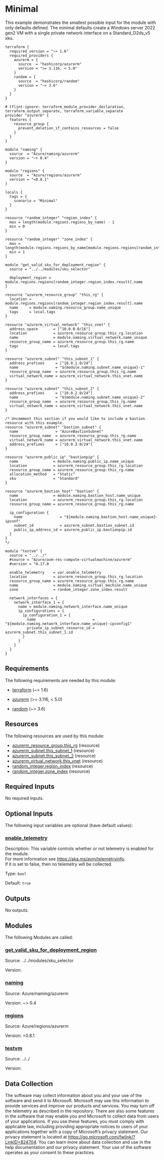 <!-- BEGIN_TF_DOCS -->
# Minimal

This example demonstrates the smallest possible input for the module with only defaults defined. The minimal defaults create a Windows server 2022 gen2 VM with a single private network interface on a Standard\_D2ds\_v5 sku.

```hcl
terraform {
  required_version = "~> 1.6"
  required_providers {
    azurerm = {
      source  = "hashicorp/azurerm"
      version = ">= 3.116, < 5.0"
    }
    random = {
      source  = "hashicorp/random"
      version = "~> 3.6"
    }
  }
}

# tflint-ignore: terraform_module_provider_declaration, terraform_output_separate, terraform_variable_separate
provider "azurerm" {
  features {
    resource_group {
      prevent_deletion_if_contains_resources = false
    }
  }
}

module "naming" {
  source  = "Azure/naming/azurerm"
  version = "~> 0.4"
}

module "regions" {
  source  = "Azure/regions/azurerm"
  version = "=0.8.1"
}

locals {
  tags = {
    scenario = "Minimal"
  }
}

resource "random_integer" "region_index" {
  max = length(module.regions.regions_by_name) - 1
  min = 0
}

resource "random_integer" "zone_index" {
  max = length(module.regions.regions_by_name[module.regions.regions[random_integer.region_index.result].name].zones)
  min = 1
}

module "get_valid_sku_for_deployment_region" {
  source = "../../modules/sku_selector"

  deployment_region = module.regions.regions[random_integer.region_index.result].name
}

resource "azurerm_resource_group" "this_rg" {
  location = module.regions.regions[random_integer.region_index.result].name
  name     = module.naming.resource_group.name_unique
  tags     = local.tags
}

resource "azurerm_virtual_network" "this_vnet" {
  address_space       = ["10.0.0.0/16"]
  location            = azurerm_resource_group.this_rg.location
  name                = module.naming.virtual_network.name_unique
  resource_group_name = azurerm_resource_group.this_rg.name
  tags                = local.tags
}

resource "azurerm_subnet" "this_subnet_1" {
  address_prefixes     = ["10.0.1.0/24"]
  name                 = "${module.naming.subnet.name_unique}-1"
  resource_group_name  = azurerm_resource_group.this_rg.name
  virtual_network_name = azurerm_virtual_network.this_vnet.name
}

resource "azurerm_subnet" "this_subnet_2" {
  address_prefixes     = ["10.0.2.0/24"]
  name                 = "${module.naming.subnet.name_unique}-2"
  resource_group_name  = azurerm_resource_group.this_rg.name
  virtual_network_name = azurerm_virtual_network.this_vnet.name
}

/* Uncomment this section if you would like to include a bastion resource with this example.
resource "azurerm_subnet" "bastion_subnet" {
  name                 = "AzureBastionSubnet"
  resource_group_name  = azurerm_resource_group.this_rg.name
  virtual_network_name = azurerm_virtual_network.this_vnet.name
  address_prefixes     = ["10.0.3.0/24"]
}

resource "azurerm_public_ip" "bastionpip" {
  name                = module.naming.public_ip.name_unique
  location            = azurerm_resource_group.this_rg.location
  resource_group_name = azurerm_resource_group.this_rg.name
  allocation_method   = "Static"
  sku                 = "Standard"
}

resource "azurerm_bastion_host" "bastion" {
  name                = module.naming.bastion_host.name_unique
  location            = azurerm_resource_group.this_rg.location
  resource_group_name = azurerm_resource_group.this_rg.name

  ip_configuration {
    name                 = "${module.naming.bastion_host.name_unique}-ipconf"
    subnet_id            = azurerm_subnet.bastion_subnet.id
    public_ip_address_id = azurerm_public_ip.bastionpip.id
  }
}
*/

module "testvm" {
  source = "../../"
  #source = "Azure/avm-res-compute-virtualmachine/azurerm"
  #version = "0.17.0

  enable_telemetry    = var.enable_telemetry
  location            = azurerm_resource_group.this_rg.location
  resource_group_name = azurerm_resource_group.this_rg.name
  name                = module.naming.virtual_machine.name_unique
  zone                = random_integer.zone_index.result

  network_interfaces = {
    network_interface_1 = {
      name = module.naming.network_interface.name_unique
      ip_configurations = {
        ip_configuration_1 = {
          name                          = "${module.naming.network_interface.name_unique}-ipconfig1"
          private_ip_subnet_resource_id = azurerm_subnet.this_subnet_1.id
        }
      }
    }
  }
}
```

<!-- markdownlint-disable MD033 -->
## Requirements

The following requirements are needed by this module:

- <a name="requirement_terraform"></a> [terraform](#requirement\_terraform) (~> 1.6)

- <a name="requirement_azurerm"></a> [azurerm](#requirement\_azurerm) (>= 3.116, < 5.0)

- <a name="requirement_random"></a> [random](#requirement\_random) (~> 3.6)

## Resources

The following resources are used by this module:

- [azurerm_resource_group.this_rg](https://registry.terraform.io/providers/hashicorp/azurerm/latest/docs/resources/resource_group) (resource)
- [azurerm_subnet.this_subnet_1](https://registry.terraform.io/providers/hashicorp/azurerm/latest/docs/resources/subnet) (resource)
- [azurerm_subnet.this_subnet_2](https://registry.terraform.io/providers/hashicorp/azurerm/latest/docs/resources/subnet) (resource)
- [azurerm_virtual_network.this_vnet](https://registry.terraform.io/providers/hashicorp/azurerm/latest/docs/resources/virtual_network) (resource)
- [random_integer.region_index](https://registry.terraform.io/providers/hashicorp/random/latest/docs/resources/integer) (resource)
- [random_integer.zone_index](https://registry.terraform.io/providers/hashicorp/random/latest/docs/resources/integer) (resource)

<!-- markdownlint-disable MD013 -->
## Required Inputs

No required inputs.

## Optional Inputs

The following input variables are optional (have default values):

### <a name="input_enable_telemetry"></a> [enable\_telemetry](#input\_enable\_telemetry)

Description: This variable controls whether or not telemetry is enabled for the module.  
For more information see https://aka.ms/avm/telemetryinfo.  
If it is set to false, then no telemetry will be collected.

Type: `bool`

Default: `true`

## Outputs

No outputs.

## Modules

The following Modules are called:

### <a name="module_get_valid_sku_for_deployment_region"></a> [get\_valid\_sku\_for\_deployment\_region](#module\_get\_valid\_sku\_for\_deployment\_region)

Source: ../../modules/sku_selector

Version:

### <a name="module_naming"></a> [naming](#module\_naming)

Source: Azure/naming/azurerm

Version: ~> 0.4

### <a name="module_regions"></a> [regions](#module\_regions)

Source: Azure/regions/azurerm

Version: =0.8.1

### <a name="module_testvm"></a> [testvm](#module\_testvm)

Source: ../../

Version:

<!-- markdownlint-disable-next-line MD041 -->
## Data Collection

The software may collect information about you and your use of the software and send it to Microsoft. Microsoft may use this information to provide services and improve our products and services. You may turn off the telemetry as described in the repository. There are also some features in the software that may enable you and Microsoft to collect data from users of your applications. If you use these features, you must comply with applicable law, including providing appropriate notices to users of your applications together with a copy of Microsoft’s privacy statement. Our privacy statement is located at <https://go.microsoft.com/fwlink/?LinkID=824704>. You can learn more about data collection and use in the help documentation and our privacy statement. Your use of the software operates as your consent to these practices.
<!-- END_TF_DOCS -->